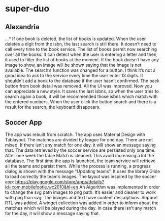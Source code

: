 # super-duo

## Alexandria

...* If one book is deleted, the list of books is updated.
When the user deletes a digit from the isbn, the last search is still there. It doesn’t need to call every time to the book service.
The list of books permit now searching over all the books. It can detect when the user is entering a letter and then, it used to filter the list of books at the moment.
If the book doesn’t have any image to show, an image will be shown saying that the image is not available.
The search’s function was changed for a button. I think it’s not a good idea to ask to the service every time the user enter 13 digits.
It shouldn’t add a book to the database if the user hasn’t confirmed.
The back button from book detail was removed.
All the UI was improved. Now you can appreciate a new style.
It saves the last isbns, so when the user tries to search again a book, it will be recommended those isbns which match with the entered numbers.
When the user click the button search and there is a result for the search, the keyboard disappears.


## Soccer App

The app was rebuilt from scratch.
The app uses Material Design with Tablayout.
The matches are divided by league for one day. There are not mixed.
If there isn’t any match for one day, it will show an message saying that.
The data retrieved by the soccer service are persisted only one time.
After one week the table Match is cleaned. This avoid increasing a lot the database.
The first time the app is launched, the team service will retrieve all the teams and persist them. While the process is running, a progress dialog is shown with the message “Updating teams”.
It uses the library Glide to load correctly the team’s images.
The layout was inspired by the soccer app: https://play.google.com/store/apps/details?id=com.mobilefootie.wc2010&hl=en
An Algorithm was implemented in order to change the svg path images to png path. It’s easier and cleaner to work with png than svg.
The images and text have content descriptions.
Support RTL was added.
A widget collection was added in order to inform about the matches which will be played during the day. In case there isn’t any match for the day, it will show a message saying that.

